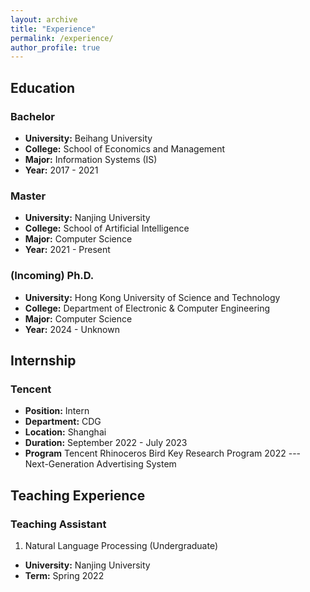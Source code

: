 ```yaml
---
layout: archive
title: "Experience"
permalink: /experience/
author_profile: true
---
```


## Education

### Bachelor
- **University:** Beihang University
- **College:** School of Economics and Management
- **Major:** Information Systems (IS)
- **Year:** 2017 - 2021

### Master
- **University:** Nanjing University
- **College:** School of Artificial Intelligence
- **Major:** Computer Science
- **Year:** 2021 - Present

### (Incoming) Ph.D.
- **University:** Hong Kong University of Science and Technology
- **College:** Department of Electronic & Computer Engineering
- **Major:** Computer Science
- **Year:** 2024 - Unknown


## Internship

### Tencent
- **Position:** Intern
- **Department:** CDG
- **Location:** Shanghai
- **Duration:** September 2022 - July 2023
- **Program** Tencent Rhinoceros Bird Key Research Program 2022 --- Next-Generation Advertising System


## Teaching Experience

### Teaching Assistant

1. Natural Language Processing (Undergraduate)
- **University:** Nanjing University
- **Term:** Spring 2022

